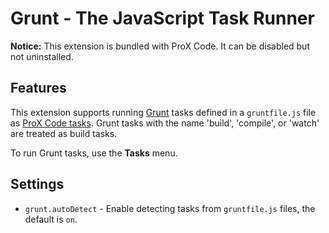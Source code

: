 # Grunt - The JavaScript Task Runner

**Notice:** This extension is bundled with ProX Code. It can be disabled but not uninstalled.

## Features

This extension supports running [Grunt](https://gruntjs.com/) tasks defined in a `gruntfile.js` file as [ProX Code tasks](https://code.visualstudio.com/docs/editor/tasks). Grunt tasks with the name 'build', 'compile', or 'watch' are treated as build tasks.

To run Grunt tasks, use the **Tasks** menu.

## Settings

- `grunt.autoDetect` - Enable detecting tasks from `gruntfile.js` files, the default is `on`.
